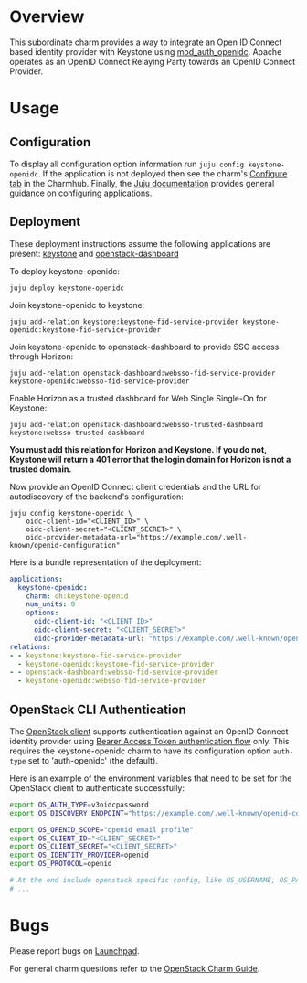 # Overview

This subordinate charm provides a way to integrate an Open ID Connect based
identity provider with Keystone using
[mod_auth_openidc][mod_auth_openidc]. Apache
operates as an OpenID Connect Relaying Party towards an OpenID Connect
Provider.

# Usage

## Configuration

To display all configuration option information run `juju config
keystone-openidc`. If the application is not deployed then see the charm's
[Configure tab][keystone-openidc-configure] in the
Charmhub. Finally, the [Juju documentation][juju-docs-config-apps] provides
general guidance on configuring applications.

## Deployment

These deployment instructions assume the following applications are present:
[keystone][keystone-charm] and
[openstack-dashboard][openstack-dashboard-charm]

To deploy keystone-openidc:

    juju deploy keystone-openidc

Join keystone-openidc to keystone:

    juju add-relation keystone:keystone-fid-service-provider keystone-openidc:keystone-fid-service-provider

Join keystone-openidc to openstack-dashboard to provide SSO access through Horizon:

    juju add-relation openstack-dashboard:websso-fid-service-provider keystone-openidc:websso-fid-service-provider

Enable Horizon as a trusted dashboard for Web Single Single-On for Keystone:

    juju add-relation openstack-dashboard:websso-trusted-dashboard keystone:websso-trusted-dashboard

**You must add this relation for Horizon and Keystone. If you do not, Keystone will return a 401 error that the login domain for Horizon is not a trusted domain.**

Now provide an OpenID Connect client credentials and the URL for autodiscovery
of the backend's configuration:

    juju config keystone-openidc \
        oidc-client-id="<CLIENT_ID>" \
        oidc-client-secret="<CLIENT_SECRET>" \
        oidc-provider-metadata-url="https://example.com/.well-known/openid-configuration"

Here is a bundle representation of the deployment:

```yaml
applications:
  keystone-openidc:
    charm: ch:keystone-openid
    num_units: 0
    options:
      oidc-client-id: "<CLIENT_ID>"
      oidc-client-secret: "<CLIENT_SECRET>"
      oidc-provider-metadata-url: "https://example.com/.well-known/openid-configuration"
relations:
- - keystone:keystone-fid-service-provider
  - keystone-openidc:keystone-fid-service-provider
- - openstack-dashboard:websso-fid-service-provider
  - keystone-openidc:websso-fid-service-provider
```

## OpenStack CLI Authentication

The [OpenStack client][openstackclient-homepage] supports authentication
against an OpenID Connect identity provider using [Bearer Access Token
authentication flow][bearer-access-token-flow] only. This requires the
keystone-openidc charm to have its configuration option `auth-type` set to
'auth-openidc' (the default).

Here is an example of the environment variables that need to be set for the
OpenStack client to authenticate successfully:

```bash
export OS_AUTH_TYPE=v3oidcpassword
export OS_DISCOVERY_ENDPOINT="https://example.com/.well-known/openid-configuration"

export OS_OPENID_SCOPE="openid email profile"
export OS_CLIENT_ID="<CLIENT_SECRET>"
export OS_CLIENT_SECRET="<CLIENT_SECRET>"
export OS_IDENTITY_PROVIDER=openid
export OS_PROTOCOL=openid

# At the end include openstack specific config, like OS_USERNAME, OS_PASSWORD, etc.
# ...
```

<!-- To test the example above run the following commands in a local copy of
the keystone-openidc git repo:

  tox -e build
  tox -e func-target -- jammy-yoga --keep-model
-->

# Bugs

Please report bugs on [Launchpad][keystone-openidc-filebug].

For general charm questions refer to the [OpenStack Charm Guide][cg].

<!-- LINKS -->

[bearer-access-token-flow]: https://www.rfc-editor.org/rfc/rfc6750
[cg]: https://docs.openstack.org/charm-guide
[juju-docs-config-apps]: https://juju.is/docs/olm/configure-an-application
[keystone-openidc-configure]: https://charmhub.io/keystone-openidc/configure
[keystone-openidc-filebug]: https://bugs.launchpad.net/charm-keystone-openidc/+filebug
[keystone-charm]: https://charmhub.io/keystone
[mod_auth_openidc]: https://github.com/zmartzone/mod_auth_openidc
[openstackclient-homepage]: https://docs.openstack.org/python-openstackclient/latest/
[openstack-dashboard-charm]: https://charmhub.io/openstack-dashboard
